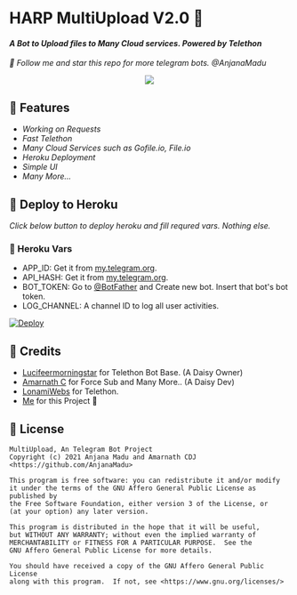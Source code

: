 # HARP MultiUpload V2.0 👀

#### _A Bot to Upload files to Many Cloud services. Powered by Telethon_

_🎯 Follow me and star this repo for more telegram bots. @AnjanaMadu_

<p align="center">
  <img src="https://telegra.ph/file/4e567b442c79d6379d198.jpg">
</p>

## 🚩 Features
- *Working on Requests*
- *Fast Telethon*
- *Many Cloud Services such as Gofile.io, File.io*
- *Heroku Deployment*
- *Simple UI*
- *Many More...*

## 🚩 Deploy to Heroku

*_Click below button to deploy heroku and fill requred vars. Nothing else._*

### 💫 Heroku Vars
 - APP_ID: Get it from [my.telegram.org](https://my.telegram.org).
 - API_HASH: Get it from [my.telegram.org](https://my.telegram.org).
 - BOT_TOKEN: Go to [@BotFather](https://telegram.me/botfather) and Create new bot. Insert that bot's bot token.
 - LOG_CHANNEL: A channel ID to log all user activities.

[![Deploy](https://www.herokucdn.com/deploy/button.svg)](https://heroku.com/deploy?template=https://github.com/Livanjoel/multiupload)

## 🚩 Credits
- [Lucifeermorningstar](https://github.com/lucifeermorningstar) for Telethon Bot Base. (A Daisy Owner)
- [Amarnath C](https://github.com/AmarnathCJD) for Force Sub and Many More.. (A Daisy Dev)
- [LonamiWebs](https://github.com/LonamiWebs) for Telethon.
- [Me](https://github.com/AnjanaMadu) for this Project 🤪

## 🚩 License

```
MultiUpload, An Telegram Bot Project
Copyright (c) 2021 Anjana Madu and Amarnath CDJ <https://github.com/AnjanaMadu>

This program is free software: you can redistribute it and/or modify
it under the terms of the GNU Affero General Public License as published by
the Free Software Foundation, either version 3 of the License, or
(at your option) any later version.

This program is distributed in the hope that it will be useful,
but WITHOUT ANY WARRANTY; without even the implied warranty of
MERCHANTABILITY or FITNESS FOR A PARTICULAR PURPOSE.  See the
GNU Affero General Public License for more details.

You should have received a copy of the GNU Affero General Public License
along with this program.  If not, see <https://www.gnu.org/licenses/>
```

